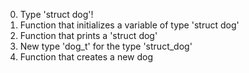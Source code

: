0. Type 'struct dog'!
1. Function that initializes a variable of type 'struct dog'
2. Function that prints a 'struct dog'
3. New type 'dog_t' for the type 'struct_dog'
4. Function that creates a new dog

